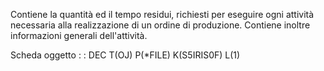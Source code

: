 Contiene la quantità ed il tempo residui, richiesti per eseguire ogni attività necessaria alla realizzazione di un  ordine di produzione.
Contiene inoltre informazioni generali dell'attività.

Scheda oggetto
 :  : DEC T(OJ) P(*FILE) K(S5IRIS0F) L(1)
